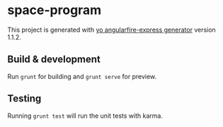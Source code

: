 # space-program

This project is generated with [yo angularfire-express generator](https://github.com/matheushf/generator-angularfire-express)
version 1.1.2.

## Build & development

Run `grunt` for building and `grunt serve` for preview.

## Testing

Running `grunt test` will run the unit tests with karma.
